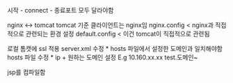 시작 - connect - 종료포트 모두 달라야함

nginx <-> tomcat 
tomcat 기준 클라이언트는 nginx임
nginx.config < nginx과 직접적으로 관련되는 환경 설정
default.config < 이건 tomcat이 직접적으로 관련됨

로컬 톰캣에 ssl 적용
server.xml 수정 * hosts 파일에서 설정한 도메인과 일치해야함
hosts 파일 수정 * ip + 원하는 도메인 설정
E.g 10.160.xx.xx test.도메인~

jsp를 컴파일함 

